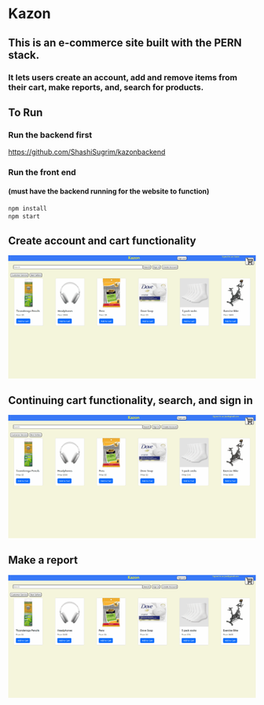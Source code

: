 # Kazon 
## This is an e-commerce site built with the PERN stack. 
### It lets users create an account, add and remove items from their cart, make reports, and, search for products. 

## To Run
### Run the backend first
https://github.com/ShashiSugrim/kazonbackend

### Run the front end 
#### (must have the backend running for the website to function)
```
npm install
npm start
```

## Create account and cart functionality
![](public/createAccountCart.gif)

## Continuing cart functionality, search, and sign in
![](public/signOutCartSearch.gif)

## Make a report
![](public/reportFunction.gif)
